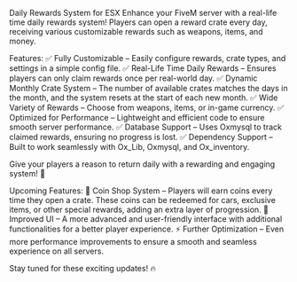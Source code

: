 Daily Rewards System for ESX
Enhance your FiveM server with a real-life time daily rewards system! Players can open a reward crate every day, receiving various customizable rewards such as weapons, items, and money.

Features:
✅ Fully Customizable – Easily configure rewards, crate types, and settings in a simple config file.
✅ Real-Life Time Daily Rewards – Ensures players can only claim rewards once per real-world day.
✅ Dynamic Monthly Crate System – The number of available crates matches the days in the month, and the system resets at the start of each new month.
✅ Wide Variety of Rewards – Choose from weapons, items, or in-game currency.
✅ Optimized for Performance – Lightweight and efficient code to ensure smooth server performance.
✅ Database Support – Uses Oxmysql to track claimed rewards, ensuring no progress is lost.
✅ Dependency Support – Built to work seamlessly with Ox_Lib, Oxmysql, and Ox_inventory.

Give your players a reason to return daily with a rewarding and engaging system! 🚀

Upcoming Features:
🚀 Coin Shop System – Players will earn coins every time they open a crate. These coins can be redeemed for cars, exclusive items, or other special rewards, adding an extra layer of progression.
🎨 Improved UI – A more advanced and user-friendly interface with additional functionalities for a better player experience.
⚡ Further Optimization – Even more performance improvements to ensure a smooth and seamless experience on all servers.

Stay tuned for these exciting updates! 🔥
